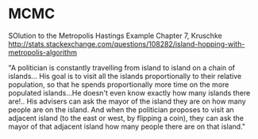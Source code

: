 # MCMC
SOlution to the Metropolis Hastings Example Chapter 7, Kruschke
http://stats.stackexchange.com/questions/108282/island-hopping-with-metropolis-algorithm


"A politician is constantly travelling from island to island on a chain of islands... His goal is to visit all the islands proportionally to their relative population, so that he spends proportionally more time on the more populated islands...He doesn't even know exactly how many islands there are!.. His advisers can ask the mayor of the island they are on how many people are on the island. And when the politician proposes to visit an adjacent island (to the east or west, by flipping a coin), they can ask the mayor of that adjacent island how many people there are on that island."
